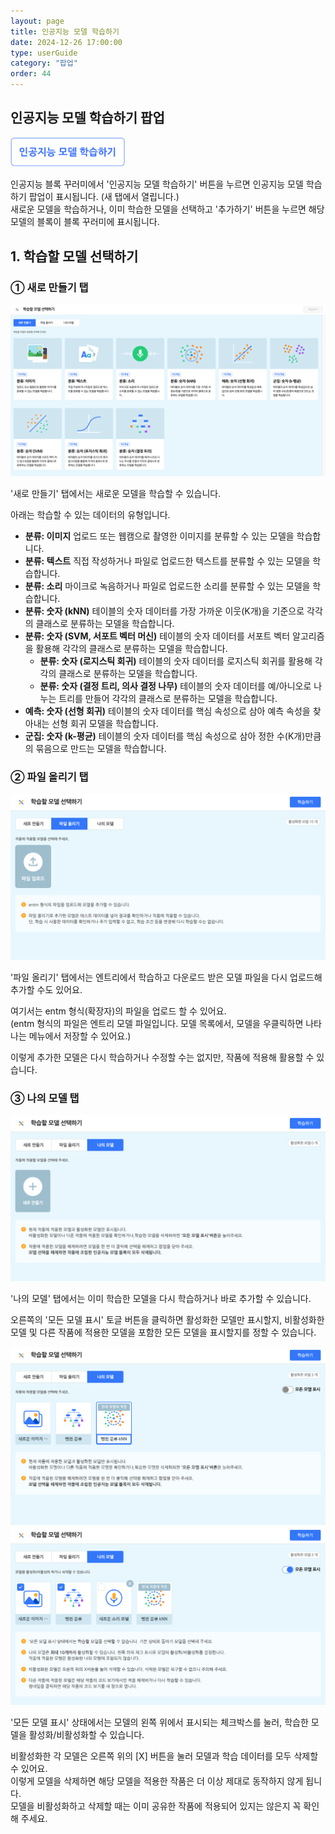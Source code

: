 ```yaml
---
layout: page
title: 인공지능 모델 학습하기
date: 2024-12-26 17:00:00
type: userGuide
category: "팝업"
order: 44
---
```


## 인공지능 모델 학습하기 팝업

<img src="images/popup/button-train-model.png" alt="button-train-model" style="zoom:40%;" />


인공지능 블록 꾸러미에서 '인공지능 모델 학습하기' 버튼을 누르면 인공지능 모델 학습하기 팝업이 표시됩니다. (새 탭에서 열립니다.)  
새로운 모델을 학습하거나, 이미 학습한 모델을 선택하고 '추가하기' 버튼을 누르면 해당 모델의 블록이 블록 꾸러미에 표시됩니다.



## 1. 학습할 모델 선택하기 

### ① 새로 만들기 탭 

![train-model-new](images/popup/train-model-new.png)

'새로 만들기' 탭에서는 새로운 모델을 학습할 수 있습니다.  

아래는 학습할 수 있는 데이터의 유형입니다.

+ **분류: 이미지** 
  업로드 또는 웹캠으로 촬영한 이미지를 분류할 수 있는 모델을 학습합니다.
+ **분류: 텍스트**
  직접 작성하거나 파일로 업로드한 텍스트를 분류할 수 있는 모델을 학습합니다.
+ **분류: 소리**
  마이크로 녹음하거나 파일로 업로드한 소리를 분류할 수 있는 모델을 학습합니다.
+ **분류: 숫자 (kNN)**
  테이블의 숫자 데이터를 가장 가까운 이웃(K개)을 기준으로 각각의 클래스로 분류하는 모델을 학습합니다.
+ **분류: 숫자 (SVM, 서포트 벡터 머신)**
  테이블의 숫자 데이터를 서포트 벡터 알고리즘을 활용해 각각의 클래스로 분류하는 모델을 학습합니다.
  + **분류: 숫자 (로지스틱 회귀)**
  테이블의 숫자 데이터를 로지스틱 회귀를 활용해 각각의 클래스로 분류하는 모델을 학습합니다.
  + **분류: 숫자 (결정 트리, 의사 결정 나무)**
  테이블의 숫자 데이터를 예/아니오로 나누는 트리를 만들어 각각의 클래스로 분류하는 모델을 학습합니다.
+ **예측: 숫자 (선형 회귀)**
  테이블의 숫자 데이터를 핵심 속성으로 삼아 예측 속성을 찾아내는 선형 회귀 모델을 학습합니다.
+ **군집: 숫자 (k-평균)**
  테이블의 숫자 데이터를 핵심 속성으로 삼아 정한 수(K개)만큼의 묶음으로 만드는 모델을 학습합니다.



### ② 파일 올리기 탭

![train-model-upload](images/popup/train-model-upload.png)

'파일 올리기' 탭에서는 엔트리에서 학습하고 다운로드 받은 모델 파일을 다시 업로드해 추가할 수도 있어요.  

여기서는 entm 형식(확장자)의 파일을 업로드 할 수 있어요.  
(entm 형식의 파일은 엔트리 모델 파일입니다. 모델 목록에서, 모델을 우클릭하면 나타나는 메뉴에서 저장할 수 있어요.)

이렇게 추가한 모델은 다시 학습하거나 수정할 수는 없지만, 작품에 적용해 활용할 수 있습니다.



### ③ 나의 모델 탭

![train-model-my-none](images/popup/train-model-my-none.png)

'나의 모델' 탭에서는 이미 학습한 모델을 다시 학습하거나 바로 추가할 수 있습니다. 

오른쪽의 '모든 모델 표시' 토글 버튼을 클릭하면 활성화한 모델만 표시할지, 비활성화한 모델 및 다른 작품에 적용한 모델을 포함한 모든 모델을 표시할지를 정할 수 있습니다.

![train-model-my](images/popup/train-model-my.png)
![train-model-my-all](images/popup/train-model-my-all.png)

'모든 모델 표시' 상태에서는 모델의 왼쪽 위에서 표시되는 체크박스를 눌러, 학습한 모델을 활성화/비활성화할 수 있습니다.

비활성화한 각 모델은 오른쪽 위의 [X] 버튼을 눌러 모델과 학습 데이터를 모두 삭제할 수 있어요.  
이렇게 모델을 삭제하면 해당 모델을 적용한 작품은 더 이상 제대로 동작하지 않게 됩니다.  
모델을 비활성화하고 삭제할 때는 이미 공유한 작품에 적용되어 있지는 않은지 꼭 확인해 주세요.